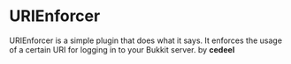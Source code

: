 URIEnforcer
===
URIEnforcer is a simple plugin that does what it says. It enforces the usage of a certain URI for logging in to your Bukkit server.
by **cedeel**

